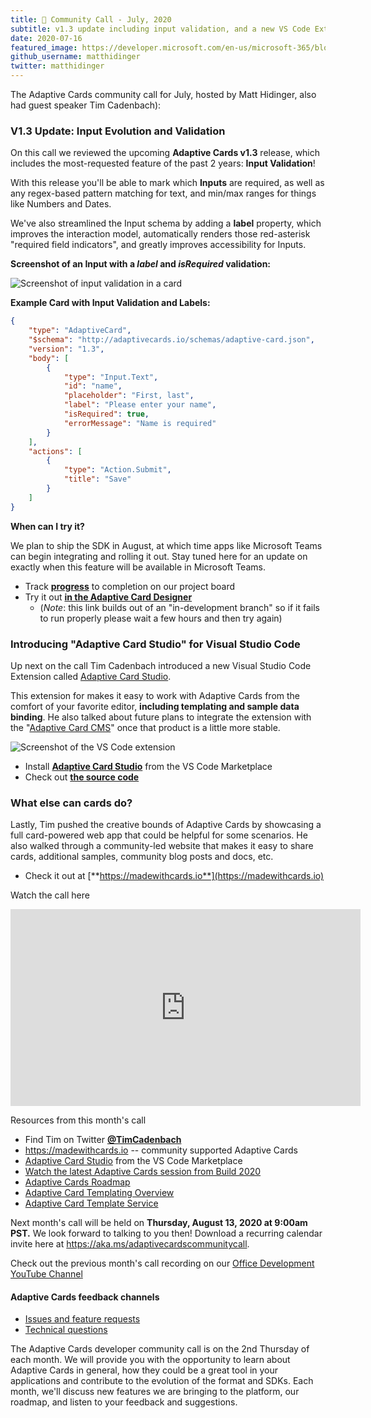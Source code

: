 ```yaml
---
title: 📣 Community Call - July, 2020 
subtitle: v1.3 update including input validation, and a new VS Code Extension
date: 2020-07-16
featured_image: https://developer.microsoft.com/en-us/microsoft-365/blogs/wp-content/uploads/2020/07/Screenshot-of-input-validation-in-a-card.png
github_username: matthidinger
twitter: matthidinger
---
```


The Adaptive Cards community call for July, hosted by Matt Hidinger, also had guest speaker Tim Cadenbach):

### V1.3 Update: Input Evolution and Validation

On this call we reviewed the upcoming **Adaptive Cards v1.3** release, which includes the most-requested feature of the past 2 years: **Input Validation**!

With this release you'll be able to mark which **Inputs** are required, as well as any regex-based pattern matching for text, and min/max ranges for things like Numbers and Dates.

We've also streamlined the Input schema by adding a **label** property, which improves the interaction model, automatically renders those red-asterisk "required field indicators", and greatly improves accessibility for Inputs.

**Screenshot of an Input with a *label* and *isRequired* validation:**

![Screenshot of input validation in a card](https://developer.microsoft.com/en-us/microsoft-365/blogs/wp-content/uploads/2020/07/Screenshot-of-input-validation-in-a-card.png)

**Example Card with Input Validation and Labels:**

```json
{
    "type": "AdaptiveCard",
    "$schema": "http://adaptivecards.io/schemas/adaptive-card.json",
    "version": "1.3",
    "body": [
        {
            "type": "Input.Text",
      		"id": "name",
            "placeholder": "First, last",
            "label": "Please enter your name",
            "isRequired": true,
            "errorMessage": "Name is required"
        }
    ],
    "actions": [
        {
            "type": "Action.Submit",
            "title": "Save"
        }
    ]
}
```

**When can I try it?**

We plan to ship the SDK in August, at which time apps like Microsoft Teams can begin integrating and rolling it out. Stay tuned here for an update on exactly when this feature will be available in Microsoft Teams.

-   Track [**progress**](https://github.com/microsoft/AdaptiveCards/projects/15) to completion on our project board
-   Try it out [**in the Adaptive Card Designer**](https://adaptivecardsci.z5.web.core.windows.net/pr/4005/designer)
    -   (*Note*: this link builds out of an "in-development branch" so if it fails to run properly please wait a few hours and then try again)

### Introducing "Adaptive Card Studio" for Visual Studio Code

Up next on the call Tim Cadenbach introduced a new Visual Studio Code Extension called [Adaptive Card Studio](https://marketplace.visualstudio.com/items?itemName=madewithcardsio.adaptivecardsstudiobeta).

This extension for makes it easy to work with Adaptive Cards from the comfort of your favorite editor, **including templating and sample data binding**. He also talked about future plans to integrate the extension with the "[Adaptive Card CMS](https://adaptivecards.io/blog/2020/Community-Call-April/)" once that product is a little more stable.

![Screenshot of the VS Code extension](https://developer.microsoft.com/en-us/microsoft-365/blogs/wp-content/uploads/2020/07/Screenshot-of-the-VS-Code-extension-1024x434.png)

-   Install [**Adaptive Card Studio**](https://marketplace.visualstudio.com/items?itemName=madewithcardsio.adaptivecardsstudiobeta) from the VS Code Marketplace
-   Check out [**the source code**](https://github.com/microsoft/AdaptiveCards/pull/4337)

### What else can cards do?

Lastly, Tim pushed the creative bounds of Adaptive Cards by showcasing a full card-powered web app that could be helpful for some scenarios. He also walked through a community-led website that makes it easy to share cards, additional samples, community blog posts and docs, etc.

-   Check it out at [**https://madewithcards.io**](https://madewithcards.io)

Watch the call here

<iframe width="560" height="315" title="Adaptive Cards Community Call-July 2020" src="https://www.youtube.com/embed/lir9cqcCl80" frameborder="0" allow="accelerometer; autoplay; encrypted-media; gyroscope; picture-in-picture" allowfullscreen></iframe>

Resources from this month's call

-   Find Tim on Twitter [**@TimCadenbach**](https://twitter.com/TimCadenbach)
-   <https://madewithcards.io> -- community supported Adaptive Cards
-   [Adaptive Card Studio](https://marketplace.visualstudio.com/items?itemName=madewithcardsio.adaptivecardsstudiobeta) from the VS Code Marketplace
-   [Watch the latest Adaptive Cards session from Build 2020](https://aka.ms/m365sk134)
-   [Adaptive Cards Roadmap](https://aka.ms/ACRoadmap)
-   [Adaptive Card Templating Overview](https://docs.microsoft.com/en-us/adaptive-cards/templating/)
-   [Adaptive Card Template Service](https://docs.microsoft.com/en-us/adaptive-cards/templating/service)

Next month's call will be held on **Thursday, August 13, 2020 at 9:00am PST.** We look forward to talking to you then! Download a recurring calendar invite here at <https://aka.ms/adaptivecardscommunitycall>.

Check out the previous month's call recording on our [Office Development YouTube Channel](https://www.youtube.com/channel/UCV_6HOhwxYLXAGd-JOqKPoQ)

#### Adaptive Cards feedback channels

-   [Issues and feature requests](https://github.com/Microsoft/AdaptiveCards/issues)
-   [Technical questions](https://stackoverflow.com/questions/tagged/adaptive-cards)

The Adaptive Cards developer community call is on the 2nd Thursday of each month. We will provide you with the opportunity to learn about Adaptive Cards in general, how they could be a great tool in your applications and contribute to the evolution of the format and SDKs. Each month, we'll discuss new features we are bringing to the platform, our roadmap, and listen to your feedback and suggestions.
